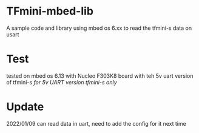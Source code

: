 # TFmini-mbed-lib
A sample code and library using mbed os 6.xx to read the tfmini-s data on usart  

# Test
tested on mbed os 6.13 with Nucleo F303K8 board with teh 5v uart version of tfmini-s
*for 5v UART version tfmini-s only*

# Update
2022/01/09 can read data in uart, need to add the config for it next time
